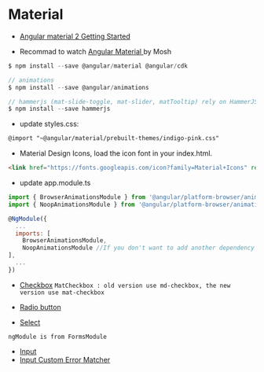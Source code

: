 # Material

- [Angular material 2 Getting Started](https://github.com/angular/material2/blob/master/guides/getting-started.md)

- Recommad to watch [Angular Material ](https://www.youtube.com/watch?v=wPT3K3w6JtU) by Mosh

```javascript
$ npm install --save @angular/material @angular/cdk

// animations
$ npm install --save @angular/animations

// hammerjs (mat-slide-toggle, mat-slider, matTooltip) rely on HammerJS
$ npm install --save hammerjs
```
- update styles.css:
```html
@import "~@angular/material/prebuilt-themes/indigo-pink.css"
```

- Material Design Icons, load the icon font in your index.html.
```html
<link href="https://fonts.googleapis.com/icon?family=Material+Icons" rel="stylesheet">
```
- update app.module.ts
```javascript
import { BrowserAnimationsModule } from '@angular/platform-browser/animations';
import { NoopAnimationsModule } from '@angular/platform-browser/animations';

@NgModule({
  ...
  imports: [
    BrowserAnimationsModule,
    NoopAnimationsModule //If you don't want to add another dependency to your project, you can use the NoopAnimationsModule
],
  ...
})

```

- [Checkbox](https://material.angular.io/components/checkbox/api)
`MatCheckbox : old version use md-checkbox, the new version use mat-checkbox`

- [Radio button](https://material.angular.io/components/radio/api)

- [Select](https://material.angular.io/components/select/api)

`ngModule is from FormsModule`

- [Input](https://material.angular.io/components/input/api)
- [Input Custom Error Matcher](https://material.angular.io/components/input/overview#custom-error-matcher)
